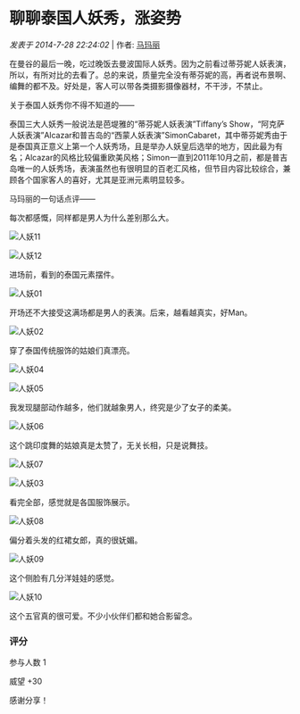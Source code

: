 # 聊聊泰国人妖秀，涨姿势

_发表于 2014-7-28 22:24:02_ | 作者: [马玛丽](home.php?mod=space&uid=3521)

在曼谷的最后一晚，吃过晚饭去曼波国际人妖秀。因为之前看过蒂芬妮人妖表演，所以，有所对比的去看了。总的来说，质量完全没有蒂芬妮的高，再者说布景啊、编舞的都不及。好处是，客人可以带各类摄影摄像器材，不干涉，不禁止。

关于泰国人妖秀你不得不知道的——

泰国三大人妖秀一般说法是芭堤雅的“蒂芬妮人妖表演”Tiffany’s Show，“阿克萨人妖表演”Alcazar和普吉岛的“西蒙人妖表演”SimonCabaret，其中蒂芬妮秀由于是泰国真正意义上第一个人妖秀场，且是举办人妖皇后选举的地方，因此最为有名；Alcazar的风格比较偏重欧美风格；Simon一直到2011年10月之前，都是普吉岛唯一的人妖秀场，表演虽然也有很明显的百老汇风格，但节目内容比较综合，兼顾各个国家客人的喜好，尤其是亚洲元素明显较多。

马玛丽的一句话点评——

每次都感慨，同样都是男人为什么差别那么大。

![人妖11](data/attachment/forum/201407/28/222248xf4touft8t4of4bo.jpg)

![人妖12](data/attachment/forum/201407/28/222249dazx0d1axzgxzxz4.jpg)

进场前，看到的泰国元素摆件。

![人妖01](data/attachment/forum/201407/28/222236px9999qb6sbel2mq.jpg)

开场还不大接受这满场都是男人的表演。后来，越看越真实，好Man。

![人妖02](data/attachment/forum/201407/28/222237fb2ebe0wwzyezwyc.jpg)

穿了泰国传统服饰的姑娘们真漂亮。

![人妖04](data/attachment/forum/201407/28/222239qymko3sosfmmjk0c.jpg)

![人妖05](data/attachment/forum/201407/28/222241nszpn57ee7svk5qv.jpg)

我发现腿部动作越多，他们就越象男人，终究是少了女子的柔美。

![人妖06](data/attachment/forum/201407/28/222242njwtztm6rjf66mwr.jpg)

这个跳印度舞的姑娘真是太赞了，无关长相，只是说舞技。

![人妖07](data/attachment/forum/201407/28/222243niiti4gkzt4ktpt1.jpg)

![人妖03](data/attachment/forum/201407/28/222238xk6dhj9cyv6nfr3c.jpg)

看完全部，感觉就是各国服饰展示。

![人妖08](data/attachment/forum/201407/28/222244p1vf489zvht4t3cc.jpg)

偏分着头发的红裙女郎，真的很妩媚。

![人妖09](data/attachment/forum/201407/28/222245aqghs9benqcobbc6.jpg)

这个侧脸有几分洋娃娃的感觉。

![人妖10](data/attachment/forum/201407/28/222247xmst4tt141p40qt3.jpg)

这个五官真的很可爱。不少小伙伴们都和她合影留念。

### 评分

参与人数 1

威望 +30

感谢分享！
<!-- tcd_original_link http://www.perfectravel.net/thread-1381-1-1.html -->
